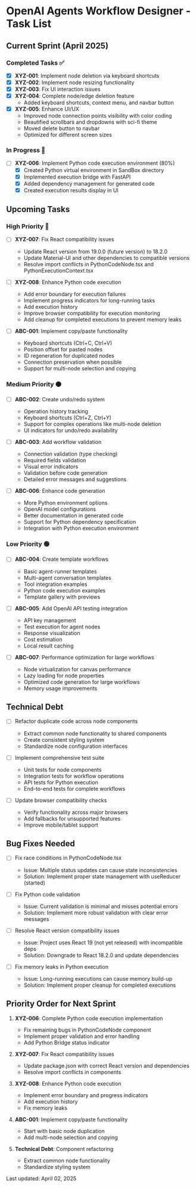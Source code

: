# OpenAI Agents Workflow Designer - Task List

## Current Sprint (April 2025)

### Completed Tasks ✅

- [x] **XYZ-001**: Implement node deletion via keyboard shortcuts
- [x] **XYZ-002**: Implement node resizing functionality
- [x] **XYZ-003**: Fix UI interaction issues
- [x] **XYZ-004**: Complete node/edge deletion feature
  - Added keyboard shortcuts, context menu, and navbar button
- [x] **XYZ-005**: Enhance UI/UX
  - Improved node connection points visibility with color coding
  - Beautified scrollbars and dropdowns with sci-fi theme
  - Moved delete button to navbar
  - Optimized for different screen sizes

### In Progress 🔄

- [ ] **XYZ-006**: Implement Python code execution environment (80%)
  - [x] Created Python virtual environment in SandBox directory
  - [x] Implemented execution bridge with FastAPI
  - [x] Added dependency management for generated code
  - [x] Created execution results display in UI

## Upcoming Tasks

### High Priority 🔴

- [ ] **XYZ-007**: Fix React compatibility issues
  - Update React version from 19.0.0 (future version) to 18.2.0
  - Update Material-UI and other dependencies to compatible versions
  - Resolve import conflicts in PythonCodeNode.tsx and PythonExecutionContext.tsx

- [ ] **XYZ-008**: Enhance Python code execution
  - Add error boundary for execution failures
  - Implement progress indicators for long-running tasks
  - Add execution history
  - Improve browser compatibility for execution monitoring
  - Add cleanup for completed executions to prevent memory leaks

- [ ] **ABC-001**: Implement copy/paste functionality
  - Keyboard shortcuts (Ctrl+C, Ctrl+V)
  - Position offset for pasted nodes
  - ID regeneration for duplicated nodes
  - Connection preservation when possible
  - Support for multi-node selection and copying

### Medium Priority 🟠

- [ ] **ABC-002**: Create undo/redo system
  - Operation history tracking
  - Keyboard shortcuts (Ctrl+Z, Ctrl+Y)
  - Support for complex operations like multi-node deletion
  - UI indicators for undo/redo availability

- [ ] **ABC-003**: Add workflow validation
  - Connection validation (type checking)
  - Required fields validation
  - Visual error indicators
  - Validation before code generation
  - Detailed error messages and suggestions

- [ ] **ABC-006**: Enhance code generation
  - More Python environment options
  - OpenAI model configurations
  - Better documentation in generated code
  - Support for Python dependency specification
  - Integration with Python execution environment

### Low Priority 🟢

- [ ] **ABC-004**: Create template workflows
  - Basic agent-runner templates
  - Multi-agent conversation templates
  - Tool integration examples
  - Python code execution examples
  - Template gallery with previews

- [ ] **ABC-005**: Add OpenAI API testing integration
  - API key management
  - Test execution for agent nodes
  - Response visualization
  - Cost estimation
  - Local result caching

- [ ] **ABC-007**: Performance optimization for large workflows
  - Node virtualization for canvas performance
  - Lazy loading for node properties
  - Optimized code generation for large workflows
  - Memory usage improvements

## Technical Debt

- [ ] Refactor duplicate code across node components
  - Extract common node functionality to shared components
  - Create consistent styling system
  - Standardize node configuration interfaces

- [ ] Implement comprehensive test suite
  - Unit tests for node components
  - Integration tests for workflow operations
  - API tests for Python execution
  - End-to-end tests for complete workflows

- [ ] Update browser compatibility checks
  - Verify functionality across major browsers
  - Add fallbacks for unsupported features
  - Improve mobile/tablet support

## Bug Fixes Needed

- [ ] Fix race conditions in PythonCodeNode.tsx
  - Issue: Multiple status updates can cause state inconsistencies
  - Solution: Implement proper state management with useReducer (started)

- [ ] Fix Python code validation
  - Issue: Current validation is minimal and misses potential errors
  - Solution: Implement more robust validation with clear error messages

- [ ] Resolve React version compatibility issues
  - Issue: Project uses React 19 (not yet released) with incompatible deps
  - Solution: Downgrade to React 18.2.0 and update dependencies

- [ ] Fix memory leaks in Python execution
  - Issue: Long-running executions can cause memory build-up
  - Solution: Implement proper cleanup for completed executions

## Priority Order for Next Sprint

1. **XYZ-006**: Complete Python code execution implementation
   - Fix remaining bugs in PythonCodeNode component
   - Implement proper validation and error handling
   - Add Python Bridge status indicator

2. **XYZ-007**: Fix React compatibility issues
   - Update package.json with correct React version and dependencies
   - Resolve import conflicts in components

3. **XYZ-008**: Enhance Python code execution
   - Implement error boundary and progress indicators
   - Add execution history
   - Fix memory leaks

4. **ABC-001**: Implement copy/paste functionality
   - Start with basic node duplication
   - Add multi-node selection and copying

5. **Technical Debt**: Component refactoring
   - Extract common node functionality
   - Standardize styling system

Last updated: April 02, 2025